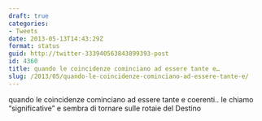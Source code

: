 ```yaml
---
draft: true
categories:
- Tweets
date: 2013-05-13T14:43:29Z
format: status
guid: http://twitter-333940563843899393-post
id: 4360
title: quando le coincidenze cominciano ad essere tante e…
slug: /2013/05/quando-le-coincidenze-cominciano-ad-essere-tante-e/
---
```


quando le coincidenze cominciano ad essere tante e coerenti.. le chiamo “significative” e sembra di tornare sulle rotaie del Destino